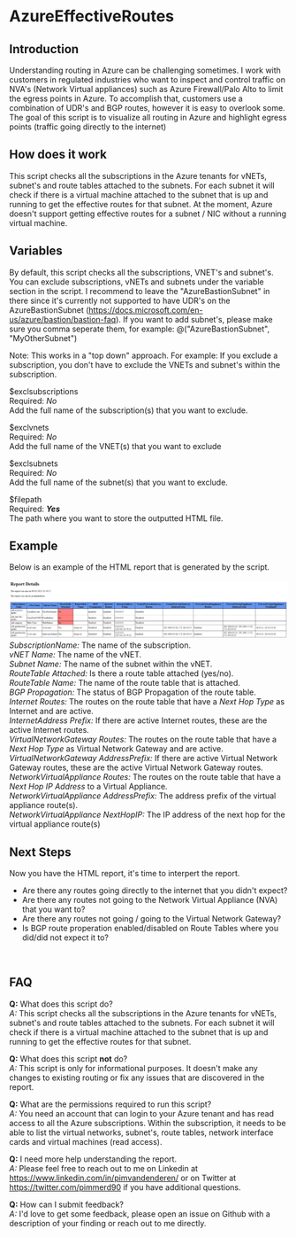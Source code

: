 # AzureEffectiveRoutes

## Introduction
Understanding routing in Azure can be challenging sometimes. I work with customers in regulated industries who want to inspect and control traffic 
on NVA's (Network Virtual appliances) such as Azure Firewall/Palo Alto to limit the egress points in Azure. To accomplish that, customers use a combination
of UDR's and BGP routes, however it is easy to overlook some. The goal of this script is to visualize all routing in Azure and highlight egress points (traffic going directly to the internet)

## How does it work
This script checks all the subscriptions in the Azure tenants for vNETs, subnet's and route tables attached to the subnets. For each subnet it will check if there is a virtual machine attached to the subnet that is up and running to get the effective routes for that subnet. At the moment, Azure doesn't support getting effective routes for a subnet / NIC without a running virtual machine.


## Variables
By default, this script checks all the subscriptions, VNET's and subnet's. You can exclude subscriptions, vNETs and subnets under the variable section in the script. I recommend to leave the "AzureBastionSubnet" in there since it's currently not supported to have UDR's on the AzureBastionSubnet (https://docs.microsoft.com/en-us/azure/bastion/bastion-faq). If you want to add subnet's, please make sure you comma seperate them, for example: @("AzureBastionSubnet", "MyOtherSubnet")

Note: This works in a "top down" approach. For example: If you exclude a subscription, you don't have to exclude the VNETs and subnet's within the subscription.

$exclsubscriptions <br>
Required: _No_ <br>
Add the full name of the subscription(s) that you want to exclude. 

$exclvnets <br>
Required: _No_ <br>
Add the full name of the VNET(s) that you want to exclude

$exclsubnets <br>
Required: _No_ <br>
Add the full name of the subnet(s) that you want to exclude. 

$filepath <br>
Required: _**Yes**_ <br>
The path where you want to store the outputted HTML file. 

## Example 
Below is an example of the HTML report that is generated by the script. 
<br><br>
![AzureEffectiveRoutes](/Images/AzureEffectiveRoutes.PNG)
<br> 
_SubscriptionName:_ The name of the subscription. <br>
_vNET Name:_ The name of the vNET. <br>
_Subnet Name:_ The name of the subnet within the vNET.<br>
_RouteTable Attached:_ Is there a route table attached (yes/no).<br>
_RouteTable Name:_ The name of the route table that is attached. <br>
_BGP Propagation:_ The status of BGP Propagation of the route table. <br>
_Internet Routes:_ The routes on the route table that have a _Next Hop Type_ as Internet and are active. <br>
_InternetAddress Prefix:_ If there are active Internet routes, these are the active Internet routes.<br>
_VirtualNetworkGateway Routes:_ The routes on the route table that have a _Next Hop Type_ as Virtual Network Gateway and are active.<br>
_VirtualNetworkGateway AddressPrefix:_ If there are active Virtual Network Gateway routes, these are the active Virtual Network Gateway routes.<br>
_NetworkVirtualAppliance Routes:_ The routes on the route table that have a _Next Hop IP Address_ to a Virtual Appliance. <br>
_NetworkVirtualAppliance AddressPrefix:_ The address prefix of the virtual appliance route(s). <br>
_NetworkVirtualAppliance NextHopIP:_ The IP address of the next hop for the virtual appliance route(s)<br>

## Next Steps
Now you have the HTML report, it's time to interpert the report. 
* Are there any routes going directly to the internet that you didn't expect? 
* Are there any routes not going to the Network Virtual Appliance (NVA) that you want to? 
* Are there any routes not going / going to the Virtual Network Gateway? 
* Is BGP route properation enabled/disabled on Route Tables where you did/did not expect it to? 
<br>

## FAQ
**Q:** What does this script do? <br>
_A:_ This script checks all the subscriptions in the Azure tenants for vNETs, subnet's and route tables attached to the subnets. For each subnet it will check if there is a virtual machine attached to the subnet that is up and running to get the effective routes for that subnet.

**Q:** What does this script **not** do? <br>
_A:_ This script is only for informational purposes. It doesn't make any changes to existing routing or fix any issues that are discovered in the report. 

**Q:** What are the permissions required to run this script? <br>
_A:_ You need an account that can login to your Azure tenant and has read access to all the Azure subscriptions. Within the subscription, it needs to be able to list the virtual networks, subnet's, route tables, network interface cards and virtual machines (read access).

**Q:** I need more help understanding the report. <br>
_A:_ Please feel free to reach out to me on Linkedin at https://www.linkedin.com/in/pimvandenderen/ or on Twitter at https://twitter.com/pimmerd90 if you have additional questions. 

**Q:** How can I submit feedback? <br>
_A:_ I'd love to get some feedback, please open an issue on Github with a description of your finding or reach out to me directly. 